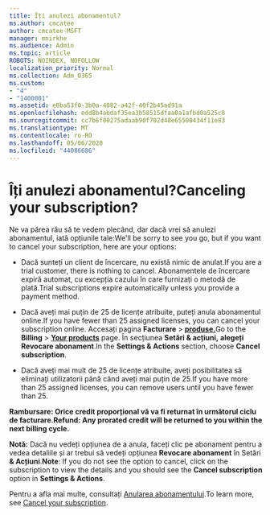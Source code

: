 ```yaml
---
title: Îți anulezi abonamentul?
ms.author: cmcatee
author: cmcatee-MSFT
manager: mnirkhe
ms.audience: Admin
ms.topic: article
ROBOTS: NOINDEX, NOFOLLOW
localization_priority: Normal
ms.collection: Adm_O365
ms.custom:
- "4"
- "1400001"
ms.assetid: e0ba53f0-3b0a-4082-a42f-40f2b45ad91a
ms.openlocfilehash: edd8b4abdaf35ea3b58515dfaa0a1afbd0a525c8
ms.sourcegitcommit: cc7b6f00275adaab90f702d48e65500434f11e83
ms.translationtype: MT
ms.contentlocale: ro-RO
ms.lasthandoff: 05/06/2020
ms.locfileid: "44086686"
---
```

# <a name="canceling-your-subscription"></a><span data-ttu-id="a8408-102">Îți anulezi abonamentul?</span><span class="sxs-lookup"><span data-stu-id="a8408-102">Canceling your subscription?</span></span>

<span data-ttu-id="a8408-103">Ne va părea rău să te vedem plecând, dar dacă vrei să anulezi abonamentul, iată opțiunile tale:</span><span class="sxs-lookup"><span data-stu-id="a8408-103">We'll be sorry to see you go, but if you want to cancel your subscription, here are your options:</span></span>
  
- <span data-ttu-id="a8408-104">Dacă sunteți un client de încercare, nu există nimic de anulat.</span><span class="sxs-lookup"><span data-stu-id="a8408-104">If you are a trial customer, there is nothing to cancel.</span></span> <span data-ttu-id="a8408-105">Abonamentele de încercare expiră automat, cu excepția cazului în care furnizați o metodă de plată.</span><span class="sxs-lookup"><span data-stu-id="a8408-105">Trial subscriptions expire automatically unless you provide a payment method.</span></span>

- <span data-ttu-id="a8408-106">Dacă aveți mai puțin de 25 de licențe atribuite, puteți anula abonamentul online.</span><span class="sxs-lookup"><span data-stu-id="a8408-106">If you have fewer than 25 assigned licenses, you can cancel your subscription online.</span></span> <span data-ttu-id="a8408-107">Accesați pagina **Facturare** \> **[produse.](https://go.microsoft.com/fwlink/p/?linkid=842054)**</span><span class="sxs-lookup"><span data-stu-id="a8408-107">Go to the **Billing** \> **[Your products](https://go.microsoft.com/fwlink/p/?linkid=842054)** page.</span></span> <span data-ttu-id="a8408-108">În secțiunea **Setări & acțiuni,** **alegeți Revocare abonament**.</span><span class="sxs-lookup"><span data-stu-id="a8408-108">In the **Settings & Actions** section, choose **Cancel subscription**.</span></span>

- <span data-ttu-id="a8408-109">Dacă aveți mai mult de 25 de licențe atribuite, aveți posibilitatea să eliminați utilizatorii până când aveți mai puțin de 25.</span><span class="sxs-lookup"><span data-stu-id="a8408-109">If you have more than 25 assigned licenses, you can remove users until you have fewer than 25.</span></span>
  
<span data-ttu-id="a8408-110">**Rambursare: Orice credit proporțional vă va fi returnat în următorul ciclu de facturare.**</span><span class="sxs-lookup"><span data-stu-id="a8408-110">**Refund: Any prorated credit will be returned to you within the next billing cycle.**</span></span> 

<span data-ttu-id="a8408-111">**Notă:** Dacă nu vedeți opțiunea de a anula, faceți clic pe abonament pentru a vedea detaliile și ar trebui să vedeți opțiunea **Revocare abonament** în Setări **& Acțiuni**.</span><span class="sxs-lookup"><span data-stu-id="a8408-111">**Note**: If you do not see the option to cancel, click on the subscription to view the details and you should see the **Cancel subscription** option in **Settings & Actions**.</span></span> 

<span data-ttu-id="a8408-112">Pentru a afla mai multe, consultați [Anularea abonamentului](https://docs.microsoft.com/office365/admin/subscriptions-and-billing/cancel-your-subscription).</span><span class="sxs-lookup"><span data-stu-id="a8408-112">To learn more, see [Cancel your subscription](https://docs.microsoft.com/office365/admin/subscriptions-and-billing/cancel-your-subscription).</span></span>
